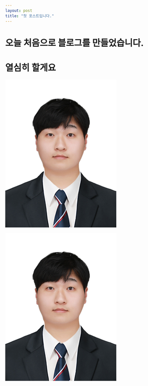 ```yaml
---
layout: post
title: "첫 포스트입니다."
---
```


# 오늘 처음으로 블로그를 만들었습니다.
# 열심히 할게요

![임해철](../images/2024-09-01-first/임해철.JPG)

![임해철](../images/2024-09-01-first/임해철-8624001.JPG)
